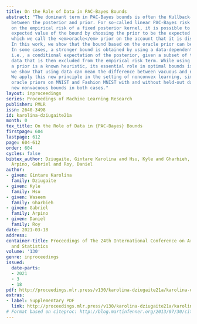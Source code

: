 ```yaml
---
title: On the Role of Data in PAC-Bayes Bounds
abstract: "The dominant term in PAC-Bayes bounds is often the Kullback-Leibler divergence
  between the posterior and prior. For so-called linear PAC-Bayes risk bounds based
  on the empirical risk of a fixed posterior kernel, it is possible to minimize the
  expected value of the bound by choosing the prior to be the expected posterior,
  which we call the <em>oracle</em> prior on the account that it is distribution dependent.
  In this work, we show that the bound based on the oracle prior can be suboptimal:
  In some cases, a stronger bound is obtained by using a data-dependent oracle prior,
  i.e., a conditional expectation of the posterior, given a subset of the training
  data that is then excluded from the empirical risk term. While using data to learn
  a prior is a known heuristic, its essential role in optimal bounds is new. In fact,
  we show that using data can mean the difference between vacuous and nonvacuous bounds.
  We apply this new principle in the setting of nonconvex learning, simulating data-dependent
  oracle priors on MNIST and Fashion MNIST with and without held-out data, and demonstrating
  new nonvacuous bounds in both cases."
layout: inproceedings
series: Proceedings of Machine Learning Research
publisher: PMLR
issn: 2640-3498
id: karolina-dziugaite21a
month: 0
tex_title: On the Role of Data in {PAC-Bayes} Bounds
firstpage: 604
lastpage: 612
page: 604-612
order: 604
cycles: false
bibtex_author: Dziugaite, Gintare Karolina and Hsu, Kyle and Gharbieh, Waseem and
  Arpino, Gabriel and Roy, Daniel
author:
- given: Gintare Karolina 
  family: Dziugaite
- given: Kyle
  family: Hsu
- given: Waseem
  family: Gharbieh
- given: Gabriel
  family: Arpino
- given: Daniel
  family: Roy
date: 2021-03-18
address:
container-title: Proceedings of The 24th International Conference on Artificial Intelligence
  and Statistics
volume: '130'
genre: inproceedings
issued:
  date-parts:
  - 2021
  - 3
  - 18
pdf: http://proceedings.mlr.press/v130/karolina-dziugaite21a/karolina-dziugaite21a.pdf
extras:
- label: Supplementary PDF
  link: http://proceedings.mlr.press/v130/karolina-dziugaite21a/karolina-dziugaite21a-supp.pdf
# Format based on citeproc: http://blog.martinfenner.org/2013/07/30/citeproc-yaml-for-bibliographies/
---
```

